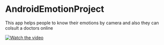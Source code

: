 # AndroidEmotionProject
This app helps people to know their emotions by camera and also they can colsult a doctors online


 [![Watch the video](https://raw.github.com/GabLeRoux/WebMole/master/ressources/WebMole_Youtube_Video.png)](http://youtu.be/vt5fpE0bzSY)
